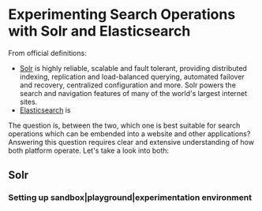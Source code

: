 # Experimenting Search Operations with Solr and Elasticsearch  

From official definitions:  

- [Solr](https://solr.apache.org/) is highly reliable, scalable and fault tolerant, providing distributed indexing, replication and load-balanced querying, automated failover and recovery, centralized configuration and more. Solr powers the search and navigation features of many of the world's largest internet sites.
- [Elasticsearch](https://www.elastic.co/) is 

The question is, between the two, which one is best suitable for search operations which can be embended into a website and other applications? Answering this question requires clear and extensive understanding of how both platform operate. Let's take a look into both:

## Solr  

### Setting up sandbox|playground|experimentation environment  
